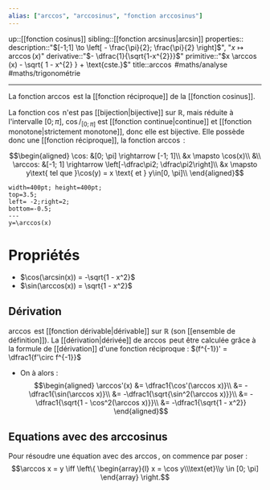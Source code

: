 ```yaml
---
alias: ["arccos", "arccosinus", "fonction arccosinus"]
---
```

up::[[fonction cosinus]]
sibling::[[fonction arcsinus|arcsin]]
properties::
description::"$[-1;1] \to \left[ - \frac{\pi}{2}; \frac{\pi}{2} \right]$", "$x \mapsto \arccos(x)$"
derivative::"$- \dfrac{1}{\sqrt{1-x^{2}}}$"
primitive::"$x \arccos (x) - \sqrt{ 1 - x^{2} } + \text{cste.}$"
title::$\arccos$
#maths/analyse #maths/trigonométrie

----

La fonction $\arccos$ est la [[fonction réciproque]] de la [[fonction cosinus]].

La fonction $\cos$ n'est pas [[bijection|bijective]] sur $\mathbb{R}$, mais réduite à l'intervalle $[0; \pi]$, $\cos/_{[0;\pi]}$ est [[fonction continue|continue]] et [[fonction monotone|strictement monotone]], donc elle est bijective.
Elle possède donc une [[fonction réciproque]], la fonction $\arccos$ :


$$\begin{aligned}
\cos: &[0; \pi] \rightarrow [-1; 1]\\
      &x \mapsto \cos(x)\\
&\\
\arccos: &[-1; 1] \rightarrow \left[-\dfrac\pi2; \dfrac\pi2\right]\\
	&x \mapsto y\text{ tel que }\cos(y) = x \text{ et } y\in[0, \pi]\\
\end{aligned}$$

```desmos-graph
width=400pt; height=400pt;
top=3.5;
left= -2;right=2;
bottom=-0.5;
---
y=\arccos(x)
```

# Propriétés

 - $\cos(\arcsin(x)) = -\sqrt{1 - x^2}$
 - $\sin(\arccos(x)) = \sqrt{1 - x^2}$

## Dérivation
$\arccos$ est [[fonction dérivable|dérivable]] sur $\mathbb R$ (son [[ensemble de définition]]).
La [[dérivation|dérivée]] de $\arccos$ peut être calculée grâce à la formule de [[dérivation]] d'une fonction réciproque :
$(f^{-1})' = \dfrac1{f'\circ f^{-1}}$

- On à alors :
$$\begin{aligned}
\arccos'(x) &= \dfrac1{\cos'(\arccos x)}\\
&= -\dfrac1{\sin(\arccos x)}\\
&= -\dfrac1{\sqrt{\sin^2(\arccos x)}}\\
&= -\dfrac1{\sqrt{1 - \cos^2(\arccos x)}}\\
&= -\dfrac1{\sqrt{1 - x^2}}
\end{aligned}$$


## Equations avec des arccosinus
Pour résoudre une équation avec des $\arccos$, on commence par poser :
$$\arccos x = y \iff \left\{ \begin{array}{l} x = \cos y\\\text{et}\\y \in [0; \pi] \end{array} \right.$$
